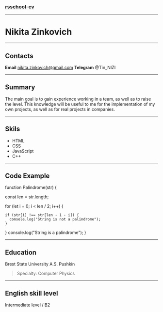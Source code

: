 ### [rsschool-cv](https://NikitaZink.github.io/rsschool-cv/ "HTML code")

---

# Nikita Zinkovich

---

## Contacts

**Email** nikita.zinkovich@gmail.com
**Telegram** @Tin_NIZI

---

## Summary

The main goal is to gain experience working in a team, as well as to raise the level. This knowledge will be useful to me for the implementation of my own projects, as well as for real projects in companies.

---

## Skils

- HTML
- CSS
- JavaScript
- C++

---

## Code Example

function Palindrome(str) {

const len = str.length;

for (let i = 0; i < len / 2; i++) {

    if (str[i] !== str[len - 1 - i]) {
      console.log("String is not a palindrome");
    }

}
console.log("String is a palindrome");
}

---

## Education

Brest State University A.S. Pushkin

> Specialty: Computer Physics

---

## English skill level

Intermediate level / B2
